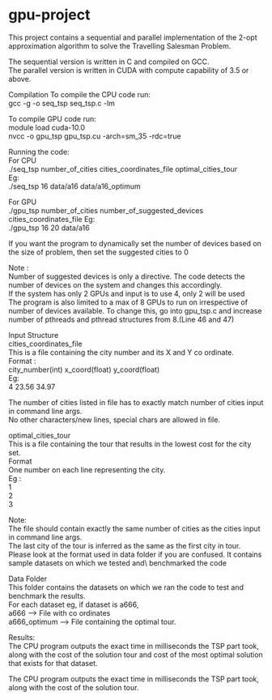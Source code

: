 # gpu-project
This project contains a sequential and parallel implementation of the 2-opt approximation algorithm to solve the Travelling Salesman Problem.

The sequential version is written in C and compiled on GCC.\
The parallel version is written in CUDA with compute capability of 3.5 or above.

Compilation
To compile the CPU code run:\
gcc -g -o seq_tsp seq_tsp.c -lm

To compile GPU code run:\
module load cuda-10.0\
nvcc -o gpu_tsp gpu_tsp.cu -arch=sm_35 -rdc=true



Running the code:\
For CPU\
./seq_tsp number_of_cities cities_coordinates_file optimal_cities_tour\
Eg:\
./seq_tsp 16 data/a16 data/a16_optimum


For GPU\
./gpu_tsp number_of_cities number_of_suggested_devices cities_coordinates_file
Eg:\
./gpu_tsp 16 20 data/a16

If you want the program to dynamically set the number of devices based on the size of problem, then set the suggested cities to 0

Note : \
Number of suggested devices is only a directive. The code detects the number of devices on the system and changes this accordingly.\
If the system has only 2 GPUs and input is to use 4, only 2 will be used\
The program is also limited to a max of 8 GPUs to run on irrespective of number of devices available. To change this, go into gpu_tsp.c and increase number of pthreads and pthread structures from 8.(Line 46 and 47)

Input Structure\
cities_coordinates_file\
This is a file containing the city number and its X and Y co ordinate.\
Format :\
city_number(int) x_coord(float) y_coord(float)\
Eg:\
4 23.56 34.97

The number of cities listed in file has to exactly match number of cities input in command line args.\
No other characters/new lines, special chars are allowed in file.

optimal_cities_tour\
This is a file containing the tour that results in the lowest cost for the city set.\
Format\
One number on each line representing the city.\
Eg : \
1\
2\
3

Note:\
The file should contain exactly the same number of cities as the cities input in command line args.\
The last city of the tour is inferred as the same as the first city in tour.\
Please look at the format used in data folder if you are confused. It contains sample datasets on which we tested and\ benchmarked the code


Data Folder\
This folder contains the datasets on which we ran the code to test and benchmark the results.\
For each dataset eg, if dataset is a666,\
a666 --> File with co ordinates\
a666_optimum --> File containing the optimal tour.

Results:\
The CPU program outputs the exact time in milliseconds the TSP part took, along with the cost of the solution tour and cost of the most optimal solution that exists for that dataset.

The CPU program outputs the exact time in milliseconds the TSP part took, along with the cost of the solution tour.
